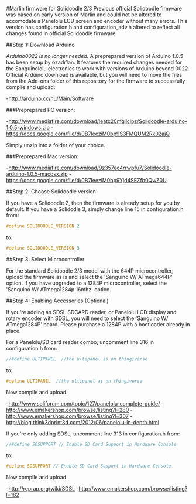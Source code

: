 #Marlin firmware for Solidoodle 2/3
Previous official Solidoodle firmware was based on early version of Marlin and could not be altered to accomodate a Panelolu LCD screen and encoder without many errors. This version has configuration.h and configuration_adv.h altered to reflect all changes found in official Solidoodle firmware.

##Step 1: Download Arduino

*Arduino0022 is no longer needed.* A preprepared version of Arduino 1.0.5 has been setup by ozadr1an. It features the required changes needed for the Sanguinololu electronics to work with versions of Arduino beyond 0022.
Official Arduino download is available, but you will need to move the files from the Add-ons folder of this repository for the firmware to successfully compile and upload:

-http://arduino.cc/hu/Main/Software

###Preprepared PC version:

-http://www.mediafire.com/download/leatx20mqiicipz/Solidoodle-arduino-1.0.5-windows.zip
-https://docs.google.com/file/d/0B7IeeziM0bp9S3FMQUM2Rk02ajQ

Simply unzip into a folder of your choice.

###Preprepared Mac version:

-http://www.mediafire.com/download/9z357ec4rrwpfu7/Solidoodle-arduino-1.0.5-macosx.zip
-https://docs.google.com/file/d/0B7IeeziM0bp9Yjd4SFZfb0QwZ0U

##Step 2: Choose Solidoodle version

If you have a Solidoodle 2, then the firmware is already setup for you by default.
If you have a Solidodle 3, simply change line 15 in configuration.h from:
```C
#define SOLIDOODLE_VERSION 2
```
to:
```C
#define SOLIDOODLE_VERSION 3 
```

##Step 3: Select Microcontroller

For the standard Solidoodle 2/3 model with the 644P microcontroller, upload the firmware as is and select the 'Sanguino W/ ATmega644P' option.
If you have upgraded to a 1284P microcontroller, select the 'Sanguino W/ ATmega1284p 16mhz' option.

##Step 4: Enabling Accessories (Optional)

If you're adding an SDSL SDCARD reader, or Panelolu LCD display and rotary encoder with SDSL, you will need to select the 'Sanguino W/ ATmega1284P' board. Please purchase a 1284P with a bootloader already in place.

For a Panelolu/SD card reader combo, uncomment line 316 in configuration.h from:
```C
//#define ULTIPANEL  //the ultipanel as on thingiverse
```
to:
```C
#define ULTIPANEL  //the ultipanel as on thingiverse
```
Now compile and upload.

-http://www.soliforum.com/topic/127/panelolu-complete-guide/
-http://www.emakershop.com/browse/listing?l=280
-http://www.emakershop.com/browse/listing?l=307
-http://blog.think3dprint3d.com/2012/06/panelolu-in-depth.html

If you're only adding SDSL, uncomment line 313 in configuration.h from:

```C
//#define SDSUPPORT // Enable SD Card Support in Hardware Console
```
to:
```C
#define SDSUPPORT // Enable SD Card Support in Hardware Console
```

Now compile and upload.

-http://reprap.org/wiki/SDSL
-http://www.emakershop.com/browse/listing?l=182
